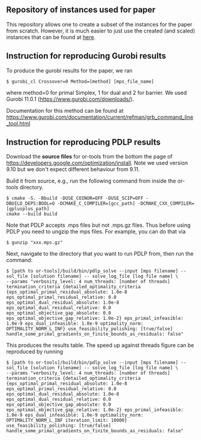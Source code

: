 ## Repository of instances used for paper 

This repository allows one to create a subset of the instances for the paper from scratch. However, it is much easier to just use the created (and scaled) instances that can be found at [here](https://www.oliverhinder.com/huge-linear-programs).

## Instruction for reproducing Gurobi results

To produce the gurobi results for the paper, we ran 

```{sh}
$ gurobi_cl Crossover=0 Method=[method] [mps_file_name]
```

where method=0 for primal Simplex, 1 for dual and 2 for barrier.
We used Gurobi 11.0.1 (https://www.gurobi.com/downloads/).

Documentation for this method can be found at https://www.gurobi.com/documentation/current/refman/grb_command_line_tool.html


## Instruction for reproducing PDLP results

Download the **source files** for or-tools from the bottom the page of https://developers.google.com/optimization/install. Note we used version 9.10 but we don't expect different behaviour from 9.11.

Build it from source, e.g., run the following command from inside the or-tools directory.

```{sh}
$ cmake -S. -Bbuild -DUSE_COINOR=OFF -DUSE_SCIP=OFF -DBUILD_DEPS:BOOL=O -DCMAKE_C_COMPILER=[gcc_path] -DCMAKE_CXX_COMPILER=[gplusplus_path]
cmake --build build
```

Note that PDLP accepts .mps files but not .mps.gz files. Thus
before using PDLP you need to ungzip the mps files. For example, you can do that via

```{sh}
$ gunzip "xxx.mps.gz"
```

Next, navigate to the directory that you want to run PDLP from,
then run the command:

```{sh}
$ [path to or-tools]/build/bin/pdlp_solve --input [mps filename] --sol_file [solution filename] -- solve_log_file [log file name] \
--params "verbosity_level: 4 num_threads: [number of threads] termination_criteria {detailed_optimality_criteria {eps_optimal_primal_residual_absolute: 1.0e-8 eps_optimal_primal_residual_relative: 0.0 eps_optimal_dual_residual_absolute: 1.0e-8 eps_optimal_dual_residual_relative: 0.0 eps_optimal_objective_gap_absolute: 0.0 eps_optimal_objective_gap_relative: 1.0e-2} eps_primal_infeasible: 1.0e-9 eps_dual_infeasible: 1.0e-9 optimality_norm: OPTIMALITY_NORM_L_INF} use_feasibility_polishing: [true/false] handle_some_primal_gradients_on_finite_bounds_as_residuals: false"
```

This produces the results table. The speed up against threads figure can be reproduced by running

```{sh}
$ [path to or-tools]/build/bin/pdlp_solve --input [mps filename] --sol_file [solution filename] -- solve_log_file [log file name] \
--params "verbosity_level: 4 num_threads: [number of threads] termination_criteria {detailed_optimality_criteria {eps_optimal_primal_residual_absolute: 1.0e-8 eps_optimal_primal_residual_relative: 0.0 eps_optimal_dual_residual_absolute: 1.0e-8 eps_optimal_dual_residual_relative: 0.0 eps_optimal_objective_gap_absolute: 0.0 eps_optimal_objective_gap_relative: 1.0e-2} eps_primal_infeasible: 1.0e-9 eps_dual_infeasible: 1.0e-9 optimality_norm: OPTIMALITY_NORM_L_INF iteration_limit: 10000} use_feasibility_polishing: [true/false] handle_some_primal_gradients_on_finite_bounds_as_residuals: false"
```

